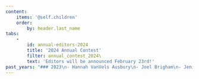 ```yaml
---
content:
    items: '@self.children'
    order:
        by: header.last_name
tabs:
    -
        id: annual-editors-2024
        title: '2024 Annual Contest'
        filter: annual_contest_2024\
        text: 'Editors will be announced February 23rd!'
past_years: "### 2023\n- Hannah VanVels Ausbury\n- Joel Brigham\n- Jeni Chappelle\n- Miranda Darrow\n- Natasha Hanova\n- Carly Hayward\n- Bethany Hensel\n- Katie McCoach\n- Kyra Nelson\n- Leah Pierre\n- Michelle Rascon\n- Megan Records\n- Caroline M. Tell\n- Maria Tureaud\n- Adah Beatrice (runners-up prizes)\n- Nicole Frail (runners-up prizes)\n\n### 2022\n- Hannah VanVels Ausbury\n- Elizabeth Buege\n- Jeni Chappelle\n- Miranda Darrow\n- Natasha Hanova\n- Carly Hayward\n- Bethany Hensel\n- Felice Laverne\n- Megan Manzano\n- Kyra Nelson\n- Leah Pierre\n- Megan Records\n- Heidi Shoham\n- Maria Tureaud\n- Tyler Zeoli\n- Nicole Frail (runners-up prizes)\n- Katie McCoach (runners-up prizes)\n- Michelle Rascon (runners-up prizes)\n\n### 2021\n- Adah Beatrice\n- Carly Bornstein-Hayward\n- Elizabeth Buege\n- Jeni Chappelle\n- Miranda Darrow\n- Tiffany Grimes\n- Natasha Hanova\n- Bethany Hensel\n- Felice Laverne\n- Katie McCoach\n- Kyra Nelson\n- Leah Pierre\n- Michelle Rascon\n- Megan Records\n- Heidi Shoham\n- Maria Tureaud\n- Hannah VanVels\n- Jay Whistler\n- Tyler Zeoli\n- Nicole Frail (runners-up prizes)\n- Tiffany White (runners-up prizes)\n\n### 2020\n- Carly Bornstein-Hayward\n- Elizabeth Buege\n- Jeni Chappelle\n- Tera Cuskaden\n- Miranda Darrow\n- Tiffany Grimes\n- Natasha Hanova\n- Bethany Hensel\n- Holly Ingraham\n- Megan Manzano\n- Katie McCoach\n- Kyra Nelson\n- Michelle Rascon\n- Megan Records\n- Heidi Shoham\n- Maria Tureaud\n- Hannah VanVels\n- rr campbell (runners-up prizes)\n- Stephanie Eding (runners-up prizes)\n\n### 2019\n- Sione Aeschliman\n- Carly Bornstein-Hayward\n- Editor Cassandra\n- Elizabeth Buege\n- rr campbell\n- Jeni Chappelle\n- Tera Cuskaden\n- Kyle V. Hiller\n- Holly Ingraham\n- Katie McCoach\n- Kyra Nelson\n- Michelle Rascon\n- Maria Tureaud\n- Jay Whistler\n- Tiffany White\n- Stephanie Eding (runners-up prizes)\n- Kaitlyn Johnson (runners-up prizes)\n\n### 2018\n- Sione Aeschliman\n- Carly Bornstein-Hayward\n- Ellen Brock\n- Editor Cassandra\n- Elizabeth Buege\n- rr campbell\n- Jeni Chappelle\n- Stephanie Eding\n- Kyle V. Hiller\n- Kaitlyn Johnson\n- Katie McCoach\n- Laura Dennison (runners-up prizes)\n- Grace Laidlaw (runners-up prizes)\n- Kyra Nelson (runners-up prizes)\n\n### 2017\n- Sione Aeschliman\n- Gem Blackthorn\n- Carly Bornstein-Hayward\n- Ellen Brock\n- Editor Cassandra\n- Elizabeth Buege\n- Jeni Chappelle\n- Stephanie Eding\n- Victoria Griffin\n- Kaitlyn Johnson\n- Katie McCoach\n- Nicole Tone\n- Kisa Whipkey\n- Kyra Nelson (runners-up prizes)\n"
---
```


